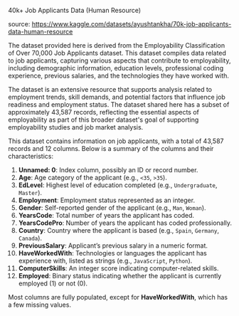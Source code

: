 40k+ Job Applicants Data (Human Resource)

source: https://www.kaggle.com/datasets/ayushtankha/70k-job-applicants-data-human-resource

The dataset provided here is derived from the Employability Classification of Over 70,000 Job Applicants dataset. This dataset compiles data related to job applicants, capturing various aspects that contribute to employability, including demographic information, education levels, professional coding experience, previous salaries, and the technologies they have worked with.

The dataset is an extensive resource that supports analysis related to employment trends, skill demands, and potential factors that influence job readiness and employment status. The dataset shared here has a subset of approximately 43,587 records, reflecting the essential aspects of employability as part of this broader dataset's goal of supporting employability studies and job market analysis.

This dataset contains information on job applicants, with a total of 43,587 records and 12 columns. Below is a summary of the columns and their characteristics:

1. **Unnamed: 0**: Index column, possibly an ID or record number.
2. **Age**: Age category of the applicant (e.g., `<35`, `>35`).
3. **EdLevel**: Highest level of education completed (e.g., `Undergraduate`, `Master`).
4. **Employment**: Employment status represented as an integer.
5. **Gender**: Self-reported gender of the applicant (e.g., `Man`, `Woman`).
6. **YearsCode**: Total number of years the applicant has coded.
7. **YearsCodePro**: Number of years the applicant has coded professionally.
8. **Country**: Country where the applicant is based (e.g., `Spain`, `Germany`, `Canada`).
9. **PreviousSalary**: Applicant’s previous salary in a numeric format.
10. **HaveWorkedWith**: Technologies or languages the applicant has experience with, listed as strings (e.g., `JavaScript`, `Python`).
11. **ComputerSkills**: An integer score indicating computer-related skills.
12. **Employed**: Binary status indicating whether the applicant is currently employed (1) or not (0).

Most columns are fully populated, except for **HaveWorkedWith**, which has a few missing values.